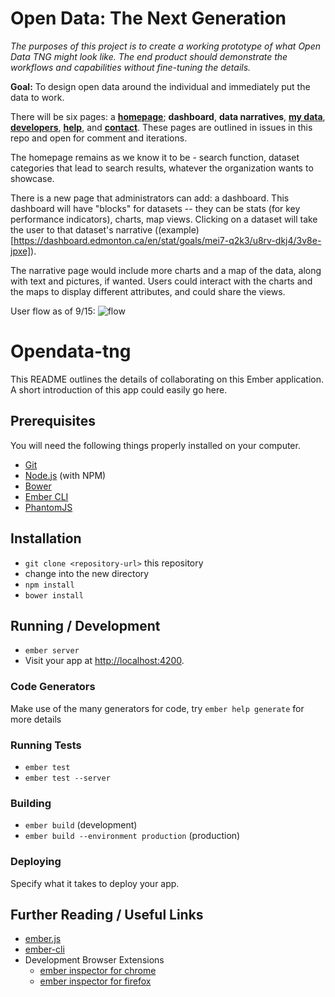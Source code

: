 # Open Data: The Next Generation

*The purposes of this project is to create a working prototype of what Open Data TNG might look like. The end product should demonstrate the workflows and capabilities without fine-tuning the details.*

**Goal:** To design open data around the individual and immediately put the data to work. 

There will be six pages: a [**homepage**](https://github.com/ArcGIS/opendata-tng/issues/1); **dashboard**, **data narratives**, [**my data**](https://github.com/ArcGIS/opendata-tng/issues/8), [**developers**](https://github.com/ArcGIS/opendata-tng/issues/3), [**help**](https://github.com/ArcGIS/opendata-tng/issues/4), and [**contact**](https://github.com/ArcGIS/opendata-tng/issues/5). These pages are outlined in issues in this repo and open for comment and iterations.

The homepage remains as we know it to be - search function, dataset categories that lead to search results, whatever the organization wants to showcase. 

There is a new page that administrators can add: a dashboard. This dashboard will have "blocks" for datasets -- they can be stats (for key performance indicators), charts, map views. Clicking on a dataset will take the user to that dataset's narrative ((example)[https://dashboard.edmonton.ca/en/stat/goals/mei7-q2k3/u8rv-dkj4/3v8e-jpxe]). 

The narrative page would include more charts and a map of the data, along with text and pictures, if wanted. Users could interact with the charts and the maps to display different attributes, and could share the views. 

User flow as of 9/15: ![flow](https://slack-files.com/files-tmb/T068ABVUL-F0AMSQK46-afb43c0fda/page-flow_1024.png)


# Opendata-tng

This README outlines the details of collaborating on this Ember application.
A short introduction of this app could easily go here.

## Prerequisites

You will need the following things properly installed on your computer.

* [Git](http://git-scm.com/)
* [Node.js](http://nodejs.org/) (with NPM)
* [Bower](http://bower.io/)
* [Ember CLI](http://www.ember-cli.com/)
* [PhantomJS](http://phantomjs.org/)

## Installation

* `git clone <repository-url>` this repository
* change into the new directory
* `npm install`
* `bower install`

## Running / Development

* `ember server`
* Visit your app at [http://localhost:4200](http://localhost:4200).

### Code Generators

Make use of the many generators for code, try `ember help generate` for more details

### Running Tests

* `ember test`
* `ember test --server`

### Building

* `ember build` (development)
* `ember build --environment production` (production)

### Deploying

Specify what it takes to deploy your app.

## Further Reading / Useful Links

* [ember.js](http://emberjs.com/)
* [ember-cli](http://www.ember-cli.com/)
* Development Browser Extensions
  * [ember inspector for chrome](https://chrome.google.com/webstore/detail/ember-inspector/bmdblncegkenkacieihfhpjfppoconhi)
  * [ember inspector for firefox](https://addons.mozilla.org/en-US/firefox/addon/ember-inspector/)

